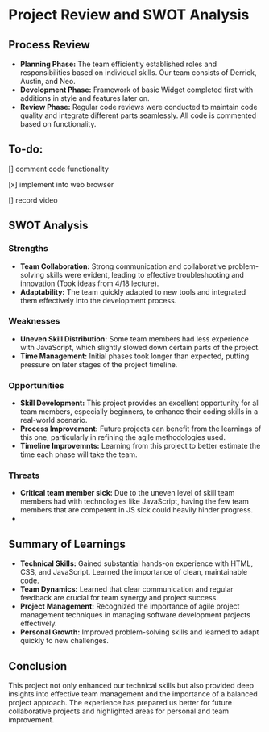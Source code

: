 # Project Review and SWOT Analysis

## Process Review
- **Planning Phase:** The team efficiently established roles and responsibilities based on individual skills. Our team consists of Derrick, Austin, and Neo.
- **Development Phase:** Framework of basic Widget completed first with additions in style and features later on.
- **Review Phase:** Regular code reviews were conducted to maintain code quality and integrate different parts seamlessly. All code is commented based on functionality.

## To-do:
[] comment code functionality

[x] implement into web browser

[] record video

## SWOT Analysis

### Strengths
- **Team Collaboration:** Strong communication and collaborative problem-solving skills were evident, leading to effective troubleshooting and innovation (Took ideas from 4/18 lecture).
- **Adaptability:** The team quickly adapted to new tools and integrated them effectively into the development process.

### Weaknesses
- **Uneven Skill Distribution:** Some team members had less experience with JavaScript, which slightly slowed down certain parts of the project.
- **Time Management:** Initial phases took longer than expected, putting pressure on later stages of the project timeline.

### Opportunities
- **Skill Development:** This project provides an excellent opportunity for all team members, especially beginners, to enhance their coding skills in a real-world scenario.
- **Process Improvement:** Future projects can benefit from the learnings of this one, particularly in refining the agile methodologies used.
- **Timeline Improvemnts:** Learning from this project to better estimate the time each phase will take the team.

### Threats
- **Critical team member sick:** Due to the uneven level of skill team members had with technologies like JavaScript, having the few team members that are competent in JS sick could heavily hinder progress.
- 

## Summary of Learnings
- **Technical Skills:** Gained substantial hands-on experience with HTML, CSS, and JavaScript. Learned the importance of clean, maintainable code.
- **Team Dynamics:** Learned that clear communication and regular feedback are crucial for team synergy and project success.
- **Project Management:** Recognized the importance of agile project management techniques in managing software development projects effectively.
- **Personal Growth:** Improved problem-solving skills and learned to adapt quickly to new challenges.

## Conclusion
This project not only enhanced our technical skills but also provided deep insights into effective team management and the importance of a balanced project approach. The experience has prepared us better for future collaborative projects and highlighted areas for personal and team improvement.
